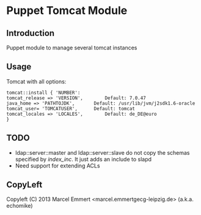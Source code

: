 Puppet Tomcat Module
====================

Introduction
------------

Puppet module to manage several tomcat instances

## Usage ##

Tomcat with all options:

    tomcat::install { 'NUMBER':
	tomcat_release => 'VERSION',		Default: 7.0.47
	java_home => 'PATHTOJDK',		Default: /usr/lib/jvm/j2sdk1.6-oracle
	tomcat_user= 'TOMCATUSER',		Default: tomcat
	tomcat_locales => 'LOCALES',		Default: de_DE@euro
    }


TODO
----

 * ldap::server::master and ldap::server::slave do not copy
   the schemas specified by *index_inc*. It just adds an include to slapd
 * Need support for extending ACLs

CopyLeft
---------

Copyleft (C) 2013 Marcel Emmert <marcel.emmertgecg-leipzig.de> (a.k.a. echomike)

